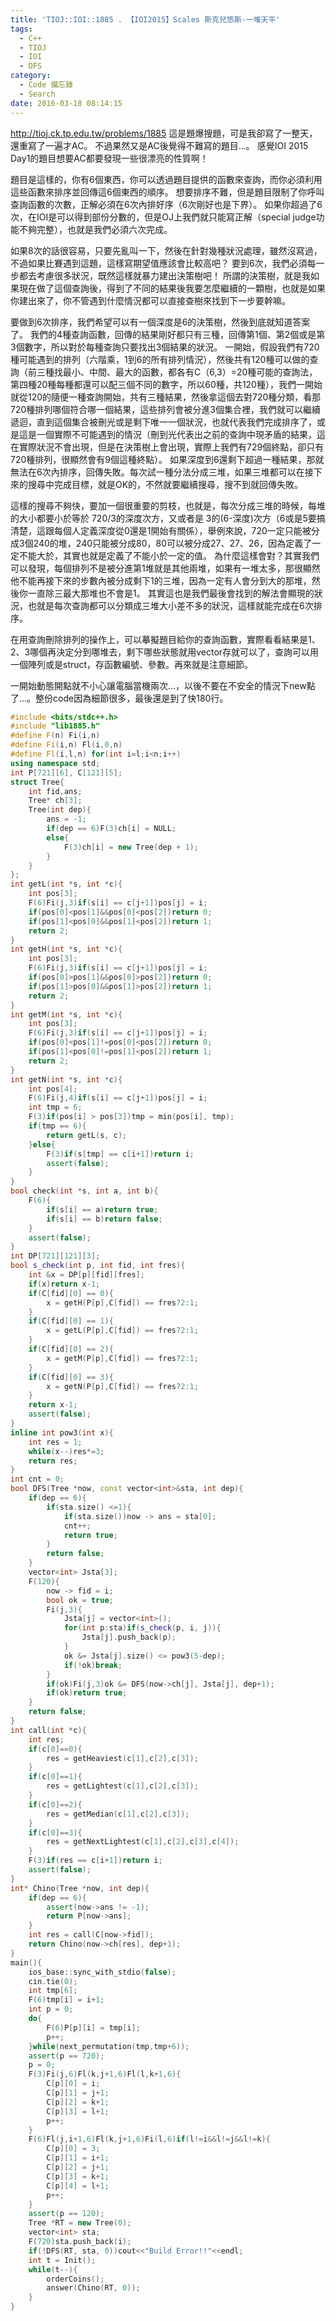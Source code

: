 ```yaml
---
title: 'TIOJ::IOI::1885 . 【IOI2015】Scales 斯克兒悠斯-一堆天平'
tags:
  - C++
  - TIOJ
  - IOI
  - DFS
category:
  - Code 備忘錄
  - Search
date: 2016-03-18 08:14:15
---
```



http://tioj.ck.tp.edu.tw/problems/1885
這是題爆搜題，可是我卻寫了一整天，還重寫了一遍才AC。
不過果然又是AC後覺得不難寫的題目...。
感覺IOI 2015 Day1的題目想要AC都要發現一些很漂亮的性質啊！

<!--more-->

題目是這樣的，你有6個東西，你可以透過題目提供的函數來查詢，而你必須利用這些函數來排序並回傳這6個東西的順序。
想要排序不難，但是題目限制了你呼叫查詢函數的次數，正解必須在6次內排好序（6次剛好也是下界）。
如果你超過了6次，在IOI是可以得到部份分數的，但是OJ上我們就只能寫正解（special judge功能不夠完整），也就是我們必須六次完成。

如果8次的話很容易，只要先亂叫一下，然後在針對幾種狀況處理，雖然沒寫過，不過如果比賽遇到這題，這樣寫期望值應該會比較高吧？
要到6次，我們必須每一步都去考慮很多狀況，既然這樣就暴力建出決策樹吧！
所謂的決策樹，就是我如果現在做了這個查詢後，得到了不同的結果後我要怎麼繼續的一顆樹，也就是如果你建出來了，你不管遇到什麼情況都可以直接查樹來找到下一步要幹嘛。

要做到6次排序，我們希望可以有一個深度是6的決策樹，然後到底就知道答案了。
我們的4種查詢函數，回傳的結果剛好都只有三種，回傳第1個、第2個或是第3個數字，所以對於每種查詢只要找出3個結果的狀況。
一開始，假設我們有720種可能遇到的排列（六階乘，1到6的所有排列情況），然後共有120種可以做的查詢（前三種找最小、中間、最大的函數，都各有C（6,3）=20種可能的查詢法，第四種20種每種都還可以配三個不同的數字，所以60種，共120種），我們一開始就從120的隨便一種查詢開始，共有三種結果，然後拿這個去對720種分類，看那720種排列哪個符合哪一個結果，這些排列會被分進3個集合裡，我們就可以繼續遞迴，直到這個集合被刪光或是剩下唯一一個狀況，也就代表我們完成排序了，或是這是一個實際不可能遇到的情況（刪到光代表出之前的查詢中現矛盾的結果，這在實際狀況不會出現，但是在決策樹上會出現，實際上我們有729個終點，卻只有720種排列，很顯然會有9個這種終點）。
如果深度到6還剩下超過一種結果，那就無法在6次內排序，回傳失敗。每次試一種分法分成三堆，如果三堆都可以在接下來的搜尋中完成目標，就是OK的，不然就要繼續搜尋，搜不到就回傳失敗。

這樣的搜尋不夠快，要加一個很重要的剪枝，也就是，每次分成三堆的時候，每堆的大小都要小於等於 720/3的深度次方，又或者是 3的(6-深度)次方（6或是5要搞清楚，這跟每個人定義深度從0還是1開始有關係），舉例來說，720一定只能被分成3個240的堆，240只能被分成80，80可以被分成27、27、26，因為定義了一定不能大於，其實也就是定義了不能小於一定的值。
為什麼這樣會對？其實我們可以發現，每個排列不是被分進第1堆就是其他兩堆，如果有一堆太多，那很顯然他不能再接下來的步數內被分成剩下1的三堆，因為一定有人會分到大的那堆，然後你一直除三最大那堆也不會是1。
其實這也是我們最後會找到的解法會顯現的狀況，也就是每次查詢都可以分類成三堆大小差不多的狀況，這樣就能完成在6次排序。

在用查詢刪除排列的操作上，可以摹擬題目給你的查詢函數，實際看看結果是1、2、3哪個再決定分到哪堆去，剩下哪些狀態就用vector存就可以了，查詢可以用一個陣列或是struct，存函數編號、參數。再來就是注意細節。

一開始動態開點就不小心讓電腦當機兩次...，以後不要在不安全的情況下new點了...。整份code因為細節很多，最後還是到了快180行。


``` c++
#include <bits/stdc++.h>
#include "lib1885.h"
#define F(n) Fi(i,n)
#define Fi(i,n) Fl(i,0,n)
#define Fl(i,l,n) for(int i=l;i<n;i++)
using namespace std;
int P[721][6], C[121][5];
struct Tree{
    int fid,ans;
    Tree* ch[3];
    Tree(int dep){
        ans = -1;
        if(dep == 6)F(3)ch[i] = NULL;
        else{
            F(3)ch[i] = new Tree(dep + 1);
        }
    }
};
int getL(int *s, int *c){
    int pos[3];
    F(6)Fi(j,3)if(s[i] == c[j+1])pos[j] = i;
    if(pos[0]<pos[1]&&pos[0]<pos[2])return 0;
    if(pos[1]<pos[0]&&pos[1]<pos[2])return 1;
    return 2;
}
int getH(int *s, int *c){
    int pos[3];
    F(6)Fi(j,3)if(s[i] == c[j+1])pos[j] = i;
    if(pos[0]>pos[1]&&pos[0]>pos[2])return 0;
    if(pos[1]>pos[0]&&pos[1]>pos[2])return 1;
    return 2;
}
int getM(int *s, int *c){
    int pos[3];
    F(6)Fi(j,3)if(s[i] == c[j+1])pos[j] = i;
    if(pos[0]<pos[1]!=pos[0]<pos[2])return 0;
    if(pos[1]<pos[0]!=pos[1]<pos[2])return 1;
    return 2;
}
int getN(int *s, int *c){
    int pos[4];
    F(6)Fi(j,4)if(s[i] == c[j+1])pos[j] = i;
    int tmp = 6;
    F(3)if(pos[i] > pos[3])tmp = min(pos[i], tmp);
    if(tmp == 6){
        return getL(s, c);
    }else{
        F(3)if(s[tmp] == c[i+1])return i;
        assert(false);
    }
}
bool check(int *s, int a, int b){
    F(6){
        if(s[i] == a)return true;
        if(s[i] == b)return false;
    }
    assert(false);
}
int DP[721][121][3];
bool s_check(int p, int fid, int fres){
    int &x = DP[p][fid][fres];
    if(x)return x-1;
    if(C[fid][0] == 0){
        x = getH(P[p],C[fid]) == fres?2:1;
    }
    if(C[fid][0] == 1){
        x = getL(P[p],C[fid]) == fres?2:1;
    }
    if(C[fid][0] == 2){
        x = getM(P[p],C[fid]) == fres?2:1;
    }
    if(C[fid][0] == 3){
        x = getN(P[p],C[fid]) == fres?2:1;
    }
    return x-1;
    assert(false);
}
inline int pow3(int x){
    int res = 1;
    while(x--)res*=3;
    return res;
}
int cnt = 0;
bool DFS(Tree *now, const vector<int>&sta, int dep){
    if(dep == 6){
        if(sta.size() <=1){
            if(sta.size())now -> ans = sta[0];
            cnt++;
            return true;
        }
        return false;
    }
    vector<int> Jsta[3];
    F(120){
        now -> fid = i;
        bool ok = true;
        Fi(j,3){
            Jsta[j] = vector<int>();
            for(int p:sta)if(s_check(p, i, j)){
                Jsta[j].push_back(p);
            }
            ok &= Jsta[j].size() <= pow3(5-dep);
            if(!ok)break;
        }
        if(ok)Fi(j,3)ok &= DFS(now->ch[j], Jsta[j], dep+1);
        if(ok)return true;
    }
    return false;
}
int call(int *c){
    int res;
    if(c[0]==0){
        res = getHeaviest(c[1],c[2],c[3]);
    }
    if(c[0]==1){
        res = getLightest(c[1],c[2],c[3]);
    }
    if(c[0]==2){
        res = getMedian(c[1],c[2],c[3]);
    }
    if(c[0]==3){
        res = getNextLightest(c[1],c[2],c[3],c[4]);
    }
    F(3)if(res == c[i+1])return i;
    assert(false);
}
int* Chino(Tree *now, int dep){
    if(dep == 6){
        assert(now->ans != -1);
        return P[now->ans];
    }
    int res = call(C[now->fid]);
    return Chino(now->ch[res], dep+1);
}
main(){
    ios_base::sync_with_stdio(false);
    cin.tie(0);
    int tmp[6];
    F(6)tmp[i] = i+1;
    int p = 0;
    do{
        F(6)P[p][i] = tmp[i];
        p++;
    }while(next_permutation(tmp,tmp+6));
    assert(p == 720);
    p = 0;
    F(3)Fi(j,6)Fl(k,j+1,6)Fl(l,k+1,6){
        C[p][0] = i;
        C[p][1] = j+1;
        C[p][2] = k+1;
        C[p][3] = l+1;
        p++;
    }
    F(6)Fl(j,i+1,6)Fl(k,j+1,6)Fi(l,6)if(l!=i&&l!=j&&l!=k){
        C[p][0] = 3;
        C[p][1] = i+1;
        C[p][2] = j+1;
        C[p][3] = k+1;
        C[p][4] = l+1;
        p++;
    }
    assert(p == 120);
    Tree *RT = new Tree(0);
    vector<int> sta;
    F(720)sta.push_back(i);
    if(!DFS(RT, sta, 0))cout<<"Build Error!!"<<endl;
    int t = Init();
    while(t--){
        orderCoins();
        answer(Chino(RT, 0));
    }
}
```
